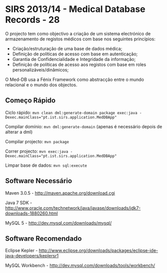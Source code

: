 SIRS 2013/14 - Medical Database Records - 28
======

O projecto tem como objectivo a criação de um sistema electrónico de armazenamento de registos médicos com base nos seguintes princípios:

- Criação/estruturação de uma base de dados médica;
- Definição de politicas de acesso com base em autenticação;
- Garantia de Confidencialidade e Integridade da informação;
- Definição de políticas de acesso aos registos com base em roles personalizáveis/dinâmicos;

O Med-DB usa a Fénix Framework como abstracção entre o mundo relacional e o mundo dos objectos.

Começo Rápido
-----

Ciclo rápido: `mvn clean dml:generate-domain package exec:java -Dexec.mainClass="pt.ist.sirs.application.MedDBApp"`

Compilar domínio: `mvn dml:generate-domain` (apenas é necessário depois de alterar a dml)

Compilar projecto: `mvn package`

Correr projecto: `mvn exec:java -Dexec.mainClass="pt.ist.sirs.application.MedDBApp"`

Limpar base de dados: `mvn sql:execute`

Software Necessário
-----

Maven 3.0.5 - http://maven.apache.org/download.cgi

Java 7 SDK - http://www.oracle.com/technetwork/java/javase/downloads/jdk7-downloads-1880260.html

MySQL 5 - http://dev.mysql.com/downloads/mysql/

Software Recomendado
-----

Eclipse Kepler - http://www.eclipse.org/downloads/packages/eclipse-ide-java-developers/keplersr1

MySQL Workbench - http://dev.mysql.com/downloads/tools/workbench/